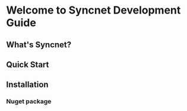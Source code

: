 # Welcome to Syncnet Development Guide

## What's Syncnet?

## Quick Start

## Installation

### Nuget package